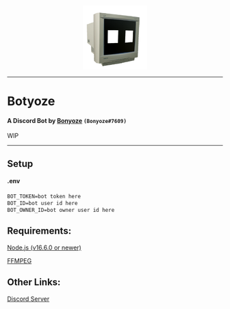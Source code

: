 <p align="center">
  <img width="150" height="150" src="https://raw.githubusercontent.com/Bonyoze/discordjs-botyoze/main/src/assets/bot_icon.png">
</p>

---

# **Botyoze**
#### A Discord Bot by [Bonyoze](https://github.com/bonyoze) `(Bonyoze#7609)`

WIP

---

## Setup

#### .env
```
BOT_TOKEN=bot token here
BOT_ID=bot user id here
BOT_OWNER_ID=bot owner user id here
```

## Requirements:
[Node.js (v16.6.0 or newer)](https://nodejs.org)

[FFMPEG](https://ffmpeg.org/download.html)

## Other Links:
[Discord Server](https://discord.gg/hnf57sjJDP)
